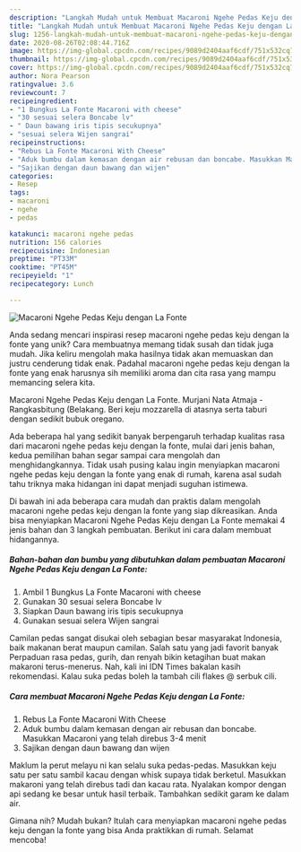 ```yaml
---
description: "Langkah Mudah untuk Membuat Macaroni Ngehe Pedas Keju dengan La Fonte yang Bikin Ngiler"
title: "Langkah Mudah untuk Membuat Macaroni Ngehe Pedas Keju dengan La Fonte yang Bikin Ngiler"
slug: 1256-langkah-mudah-untuk-membuat-macaroni-ngehe-pedas-keju-dengan-la-fonte-yang-bikin-ngiler
date: 2020-08-26T02:08:44.716Z
image: https://img-global.cpcdn.com/recipes/9089d2404aaf6cdf/751x532cq70/macaroni-ngehe-pedas-keju-dengan-la-fonte-foto-resep-utama.jpg
thumbnail: https://img-global.cpcdn.com/recipes/9089d2404aaf6cdf/751x532cq70/macaroni-ngehe-pedas-keju-dengan-la-fonte-foto-resep-utama.jpg
cover: https://img-global.cpcdn.com/recipes/9089d2404aaf6cdf/751x532cq70/macaroni-ngehe-pedas-keju-dengan-la-fonte-foto-resep-utama.jpg
author: Nora Pearson
ratingvalue: 3.6
reviewcount: 7
recipeingredient:
- "1 Bungkus La Fonte Macaroni with cheese"
- "30 sesuai selera Boncabe lv"
- " Daun bawang iris tipis secukupnya"
- "sesuai selera Wijen sangrai"
recipeinstructions:
- "Rebus La Fonte Macaroni With Cheese"
- "Aduk bumbu dalam kemasan dengan air rebusan dan boncabe. Masukkan Macaroni yang telah direbus 3-4 menit"
- "Sajikan dengan daun bawang dan wijen"
categories:
- Resep
tags:
- macaroni
- ngehe
- pedas

katakunci: macaroni ngehe pedas 
nutrition: 156 calories
recipecuisine: Indonesian
preptime: "PT33M"
cooktime: "PT45M"
recipeyield: "1"
recipecategory: Lunch

---
```



![Macaroni Ngehe Pedas Keju dengan La Fonte](https://img-global.cpcdn.com/recipes/9089d2404aaf6cdf/751x532cq70/macaroni-ngehe-pedas-keju-dengan-la-fonte-foto-resep-utama.jpg)

Anda sedang mencari inspirasi resep macaroni ngehe pedas keju dengan la fonte yang unik? Cara membuatnya memang tidak susah dan tidak juga mudah. Jika keliru mengolah maka hasilnya tidak akan memuaskan dan justru cenderung tidak enak. Padahal macaroni ngehe pedas keju dengan la fonte yang enak harusnya sih memiliki aroma dan cita rasa yang mampu memancing selera kita.

Macaroni Ngehe Pedas Keju dengan La Fonte. Murjani Nata Atmaja - Rangkasbitung (Belakang. Beri keju mozzarella di atasnya serta taburi dengan sedikit bubuk oregano.

Ada beberapa hal yang sedikit banyak berpengaruh terhadap kualitas rasa dari macaroni ngehe pedas keju dengan la fonte, mulai dari jenis bahan, kedua pemilihan bahan segar sampai cara mengolah dan menghidangkannya. Tidak usah pusing kalau ingin menyiapkan macaroni ngehe pedas keju dengan la fonte yang enak di rumah, karena asal sudah tahu triknya maka hidangan ini dapat menjadi suguhan istimewa.


Di bawah ini ada beberapa cara mudah dan praktis dalam mengolah macaroni ngehe pedas keju dengan la fonte yang siap dikreasikan. Anda bisa menyiapkan Macaroni Ngehe Pedas Keju dengan La Fonte memakai 4 jenis bahan dan 3 langkah pembuatan. Berikut ini cara dalam membuat hidangannya.

<!--inarticleads1-->

##### Bahan-bahan dan bumbu yang dibutuhkan dalam pembuatan Macaroni Ngehe Pedas Keju dengan La Fonte:

1. Ambil 1 Bungkus La Fonte Macaroni with cheese
1. Gunakan 30 sesuai selera Boncabe lv
1. Siapkan  Daun bawang iris tipis secukupnya
1. Gunakan sesuai selera Wijen sangrai


Camilan pedas sangat disukai oleh sebagian besar masyarakat Indonesia, baik makanan berat maupun camilan. Salah satu yang jadi favorit banyak Perpaduan rasa pedas, gurih, dan renyah bikin ketagihan buat makan makaroni terus-menerus. Nah, kali ini IDN Times bakalan kasih rekomendasi. Kalau suka pedas boleh la tambah cili flakes @ serbuk cili. 

<!--inarticleads2-->

##### Cara membuat Macaroni Ngehe Pedas Keju dengan La Fonte:

1. Rebus La Fonte Macaroni With Cheese
1. Aduk bumbu dalam kemasan dengan air rebusan dan boncabe. Masukkan Macaroni yang telah direbus 3-4 menit
1. Sajikan dengan daun bawang dan wijen


Maklum la perut melayu ni kan selalu suka pedas-pedas. Masukkan keju satu per satu sambil kacau dengan whisk supaya tidak berketul. Masukkan makaroni yang telah direbus tadi dan kacau rata. Nyalakan kompor dengan api sedang ke besar untuk hasil terbaik. Tambahkan sedikit garam ke dalam air. 

Gimana nih? Mudah bukan? Itulah cara menyiapkan macaroni ngehe pedas keju dengan la fonte yang bisa Anda praktikkan di rumah. Selamat mencoba!

